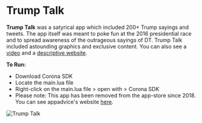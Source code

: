 # Trump Talk

**Trump Talk** was a satyrical app which included 200+ Trump sayings and tweets. The app itself was meant to poke fun at the 2016 presidential race and to spread awareness of the outrageous sayings of DT. Trump Talk included astounding graphics and exclusive content. You can also see a [video](https://www.youtube.com/watch?v=TP0js2tZit0) and a [descriptive website](https://appadvice.com/app/the-best-trump-talk-app/1220693540).

**To Run:**
- Download Corona SDK
- Locate the main.lua file
- Right-click on the main.lua file > open with > Corona SDK
- Please note: This app has been removed from the app-store since 2018. You can see appadvice's website [here](https://appadvice.com/app/the-best-trump-talk-app/1220693540). 

![Trump Talk](https://i.ibb.co/t8FCtyN/trumptalk.png)



